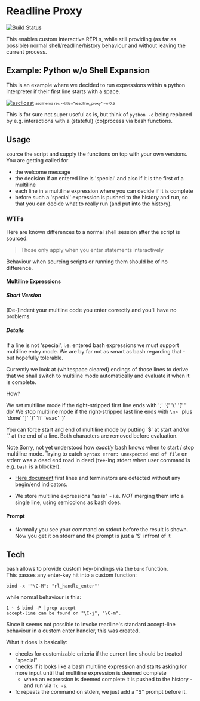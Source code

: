 # Readline Proxy

[![Build Status](https://travis-ci.org/axiros/readline_proxy.svg?branch=master)](https://travis-ci.org/axiros/readline_proxy)

This enables custom interactive REPLs, while still providing
(as far as possible) normal shell/readline/history behaviour and without leaving the current process.


## Example: Python w/o Shell Expansion

This is an example where we decided to run expressions within a python
interpreter if their first line starts with a space.

[![asciicast](https://asciinema.org/a/PMzhWUoburk7MFEGz2T11mrsl.png)](https://asciinema.org/a/PMzhWUoburk7MFEGz2T11mrsl)
<font size="-3">asciinema rec --title="readline_proxy" -w 0.5</font>


This is for sure not super useful as is, but think of `python -c` being replaced by e.g. interactions with a (stateful) (co)process via bash functions.

## Usage

source the script and supply the functions on top with your own versions.  
You are getting called for

- the welcome message
- the decision if an entered line is 'special' and also if it is the first of a
  multiline
- each line in a multiline expression where you can decide if it is complete
- before such a 'special' expression is pushed to the history and run, so that you can
  decide what to really run (and put into the history).


### WTFs

Here are known differences to a normal shell session after the script is sourced.

> Those only apply when you enter statements interactively

Behaviour when sourcing scripts or running them should be of no difference.


#### Multiline Expressions

##### Short Version

(De-)indent your multline code you enter correctly and you'll have no problems.

##### Details

If a line is not 'special', i.e. entered bash expressions we must support multiline entry mode. We are by far not as smart as bash regarding that - but hopefully tolerable.

Currently we look at (whitespace cleared) endings of those lines to derive that we shall switch to multiline mode automatically and evaluate it when it is complete.

How?

We set  multiline mode if the right-stripped first line ends with ';' '{' '(' '[' ' do'
We stop multiline mode if the right-stripped last line ends with
`\n> ` plus 'done' ']' '}' 'fi' 'esac' ')'

You can force start and end of multiline mode by putting '$' at start and/or
'.' at the end of a line. Both characters are removed before evaluation.


Note:Sorry, not yet understood how *exactly* bash knows when to start / stop multiline mode. Trying to catch `syntax error: unexpected end of file` on
  stderr was a dead end road in deed (`tee`-ing stderr when user command is e.g. `bash` is a blocker).

- [Here document](http://tldp.org/LDP/abs/html/here-docs.html) first lines and terminators are detected without any begin/end indicators.

- We store multiline expressions "as is" - i.e. *NOT* merging them into a single line, using semicolons as bash does.


#### Prompt

- Normally you see your command on stdout before the result is shown. Now you
  get it on stderr and the prompt is just a '$' infront of it



## Tech

bash allows to provide custom key-bindings via the `bind` function.   
This passes any enter-key hit into a custom function:

    bind -x '"\C-M": "rl_handle_enter"'

while normal behaviour is this:

    1 ~ $ bind -P |grep accept
    accept-line can be found on "\C-j", "\C-m".

Since it seems not possible to invoke readline's standard accept-line behaviour  in a custom enter handler, this was created.

What it does is basically:

- checks for customizable criteria if the current line should be treated "special"
- checks if it looks like a bash multiline expression and starts asking for
  more input until that multiline expression is deemed complete
  - when an expression is deemed complete it is pushed to the history - and run
  via `fc -s`.
- fc repeats the command on stderr, we just add a "$" prompt before it.


